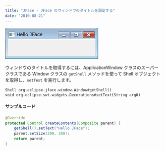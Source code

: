```yaml
---
title: "JFace - JFace のウィンドウのタイトルを設定する"
date: "2010-08-21"
---
```


![jface-window-title.png](./jface-window-title.png)

ウィンドウのタイトルを取得するには、ApplicationWindow クラスのスーパークラスである
Window クラスの `getShell` メソッドを使って Shell オブジェクトを取得し、`setText` を実行します。

~~~
Shell org.eclipse.jface.window.Window#getShell()
void org.eclipse.swt.widgets.Decorations#setText(String arg0)
~~~

#### サンプルコード

~~~ java
@Override
protected Control createContents(Composite parent) {
    getShell().setText("Hello JFace");
    parent.setSize(300, 200);
    return parent;
}
~~~


